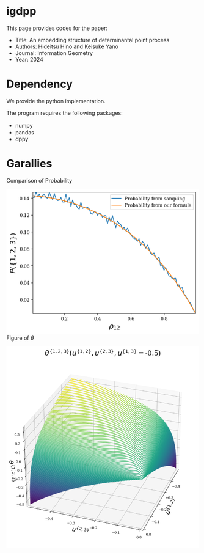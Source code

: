 # igdpp
This page provides codes for the paper:
- Title: An embedding structure of determinantal point process
- Authors: Hideitsu Hino and Keisuke Yano
- Journal: Information Geometry
- Year: 2024

# Dependency

We provide the python implementation.

The program requires the following packages:

- numpy　
- pandas
- dppy

# Garallies 

Comparison of Probability


![Comparison of Probability](https://github.com/kyanostat/igdpp/blob/main/Figure/Prob_comp.png)
Figure of $\theta$


![Draw theta](https://github.com/kyanostat/igdpp/blob/main/Figure/Draw_theta.png)
